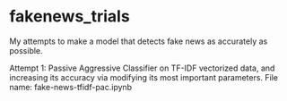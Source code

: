 # fakenews_trials
My attempts to make a model that detects fake news as accurately as possible.

Attempt 1: Passive Aggressive Classifier on TF-IDF vectorized data, and increasing its accuracy via modifying its most important parameters. 
  File name: fake-news-tfidf-pac.ipynb
